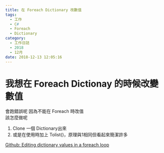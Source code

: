 ```yaml
---
title: 在 Foreach Dictionary 改數值
tags:
  - 工作
  - C#
  - Foreach
  - Dictionary
category:
  - 工作日誌
  - 2018
  - 12月
date: 2018-12-13 12:05:16
---
```

# 我想在 Foreach Dictionay 的時候改變數值 #

會跑錯誤呢 因為不能在 Foreach 時改值  
該怎麼做呢  

 1. Clone 一個 Dictionary出來
 2. 或是在使用時加上 Tolist()，原理與1相同但看起來簡潔許多

[Github: Editing dictionary values in a foreach loop](https://github.com/DavidAnson/markdownlint/blob/v0.11.0/doc/Rules.md#md032)  